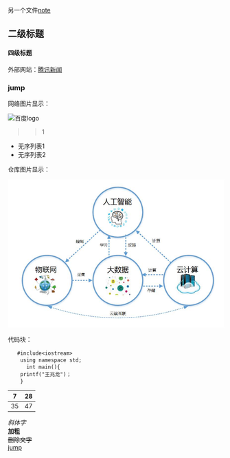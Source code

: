 
另一个文件[note](note.md)
## 二级标题
#### 四级标题
外部网站：[腾讯新闻](https://news.qq.com/)
### <span id="jump1">jump</span>
网络图片显示：<br/>

![百度logo](http://www.baidu.com/img/bdlogo.gif) 



>>1

- 无序列表1
- 无序列表2

仓库图片显示：<br/>

![目录图片](https://github.com/masterbbshenme/wzlbbbb-/blob/main/mmp.jpg)


代码块：<br/>
``` 
   #include<iostream>
    using namespace std;
      int main(){	
	printf("王兆龙")；
	}
```

|7|28|
|----|-----|
|35 |47|

_斜体字_  <br/>
**加粗**<br/>
~~删除文字~~<br/>
[jump](#jump1)

